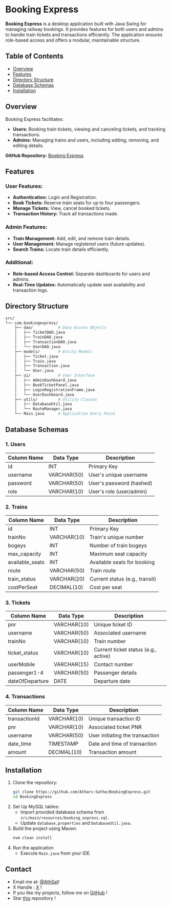 # Booking Express

**Booking Express** is a desktop application built with Java Swing for managing railway bookings. It provides features for both users and admins to handle train tickets and transactions efficiently. The application ensures role-based access and offers a modular, maintainable structure.

## Table of Contents

- [Overview](#overview)
- [Features](#features)
- [Directory Structure](#directory-structure)
- [Database Schemas](#database-schemas)
- [Installation](#installation)

## Overview

Booking Express facilitates:
- **Users:** Booking train tickets, viewing and canceling tickets, and tracking transactions.
- **Admins:** Managing trains and users, including adding, removing, and editing details.

**GitHub Repository:** [Booking Express](https://github.com/Atharv-Sathe/BookingExpress)

## Features

### User Features:
- **Authentication:** Login and Registration.
- **Book Tickets:** Reserve train seats for up to four passengers.
- **Manage Tickets:** View, cancel booked tickets.
- **Transaction History:** Track all transactions made.

### Admin Features:
- **Train Management:** Add, edit, and remove train details.
- **User Management:** Manage registered users (future updates).
- **Search Trains:** Locate train details efficiently.

### Additional:
- **Role-based Access Control:** Separate dashboards for users and admins.
- **Real-Time Updates:** Automatically update seat availability and transaction logs.

## Directory Structure

```bash
src/
└── com.bookingexpress/
    ├── dao/           # Data Access Objects
    │   ├── TicketDAO.java
    │   ├── TrainDAO.java
    │   ├── TransactionDAO.java
    │   └── UserDAO.java
    ├── models/        # Entity Models
    │   ├── Ticket.java
    │   ├── Train.java
    │   ├── Transaction.java
    │   └── User.java
    ├── ui/            # User Interface
    │   ├── AdminDashboard.java
    │   ├── BookTicketPanel.java
    │   ├── LoginRegistrationFrame.java
    │   └── UserDashboard.java
    ├── utils/         # Utility Classes
    │   ├── DatabaseUtil.java
    │   └── RouteManager.java
    └── Main.java      # Application Entry Point

```
## Database Schemas

### 1. Users
| Column Name | Data Type   | Description              |
|-------------|-------------|--------------------------|
| id          | INT         | Primary Key              |
| username    | VARCHAR(50) | User's unique username   |
| password    | VARCHAR(50) | User's password (hashed) |
| role        | VARCHAR(10) | User's role (user/admin) |

### 2. Trains
| Column Name     | Data Type   | Description                    |
|------------------|-------------|--------------------------------|
| id              | INT         | Primary Key                   |
| trainNo         | VARCHAR(10) | Train's unique number          |
| bogeys          | INT         | Number of train bogeys         |
| max_capacity    | INT         | Maximum seat capacity          |
| available_seats | INT         | Available seats for booking    |
| route           | VARCHAR(50) | Train route                    |
| train_status    | VARCHAR(20) | Current status (e.g., transit) |
| costPerSeat     | DECIMAL(10) | Cost per seat                  |

### 3. Tickets
| Column Name     | Data Type   | Description                       |
|------------------|-------------|-----------------------------------|
| pnr             | VARCHAR(10) | Unique ticket ID                 |
| username        | VARCHAR(50) | Associated username              |
| trainNo         | VARCHAR(10) | Train number                     |
| ticket_status   | VARCHAR(10) | Current ticket status (e.g., active) |
| userMobile      | VARCHAR(15) | Contact number                   |
| passenger1-4    | VARCHAR(50) | Passenger details                |
| dateOfDeparture | DATE        | Departure date                   |

### 4. Transactions
| Column Name     | Data Type   | Description                      |
|------------------|-------------|----------------------------------|
| transactionId   | VARCHAR(10) | Unique transaction ID           |
| pnr             | VARCHAR(10) | Associated ticket PNR           |
| username        | VARCHAR(50) | User initiating the transaction |
| date_time       | TIMESTAMP   | Date and time of transaction    |
| amount          | DECIMAL(10) | Transaction amount              |


## Installation

1. Clone the repository:
   ```bash
   git clone https://github.com/Atharv-Sathe/BookingExpress.git
   cd BookingExpress
   ```
2. Set Up MySQL tables:
   - Import provided database schema from `src/main/resources/booking_express.sql`.
   - Update `database.properties` and `DatabaseUtil.java`.
3. Build the project using Maven:
   ```bash
   nvm clean install
   ```
4. Run the application
   - Execute `Main.java` from your IDE.

## Contact

- Email me at: [@AthSat](mailto:atharvsathe28704@gmail.com)!
- X Handle : [X](https://X.com/@AthSat7) !
- If you like my projects, follow me on [GitHub](https://github.com/Atharv-Sathe) !
- Star [this](https://github.com/Atharv-Sathe/BookingExpress.git) repository !
